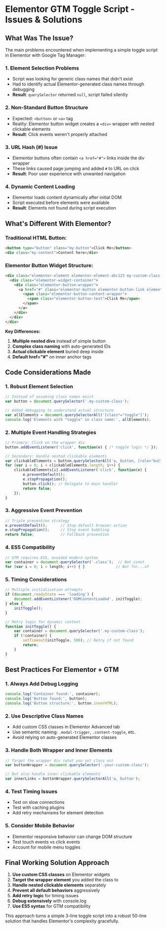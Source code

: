 # Elementor GTM Toggle Script - Issues & Solutions

## What Was The Issue?

The main problems encountered when implementing a simple toggle script in Elementor with Google Tag Manager:

### 1. **Element Selection Problems**
- Script was looking for generic class names that didn't exist
- Had to identify actual Elementor-generated class names through debugging
- **Result**: `querySelector` returned `null`, script failed silently

### 2. **Non-Standard Button Structure**
- Expected: `<button>` or `<a>` tag
- Reality: Elementor button widget creates a `<div>` wrapper with nested clickable elements
- **Result**: Click events weren't properly attached

### 3. **URL Hash (#) Issue**
- Elementor buttons often contain `<a href="#">` links inside the div wrapper
- These links caused page jumping and added `#` to URL on click
- **Result**: Poor user experience with unwanted navigation

### 4. **Dynamic Content Loading**
- Elementor loads content dynamically after initial DOM
- Script executed before elements were available
- **Result**: Elements not found during script execution

## What's Different With Elementor?

### Traditional HTML Button:
```html
<button type="button" class="my-button">Click Me</button>
<div class="my-content">Content here</div>
```

### Elementor Button Widget Structure:
```html
<div class="elementor-element elementor-element-abc123 my-custom-class elementor-widget elementor-widget-button">
  <div class="elementor-widget-container">
    <div class="elementor-button-wrapper">
      <a href="#" class="elementor-button elementor-button-link elementor-size-sm">
        <span class="elementor-button-content-wrapper">
          <span class="elementor-button-text">Click Me</span>
        </span>
      </a>
    </div>
  </div>
</div>
```

**Key Differences:**
1. **Multiple nested divs** instead of simple button
2. **Complex class naming** with auto-generated IDs
3. **Actual clickable element** buried deep inside
4. **Default href="#"** on inner anchor tags

## Code Considerations Made

### 1. **Robust Element Selection**
```javascript
// Instead of assuming class names exist
var button = document.querySelector('.my-custom-class');

// Added debugging to understand actual structure
var allElements = document.querySelectorAll('[class*="toggle"]');
console.log('Elements with "toggle" in class name:', allElements);
```

### 2. **Multiple Event Handling Strategies**
```javascript
// Primary: Click on the wrapper div
button.addEventListener('click', function(e) { /* toggle logic */ });

// Secondary: Handle nested clickable elements
var clickableElements = button.querySelectorAll('a, button, [role="button"]');
for (var i = 0; i < clickableElements.length; i++) {
    clickableElements[i].addEventListener('click', function(e) {
        e.preventDefault();
        e.stopPropagation();
        button.click(); // Delegate to main handler
        return false;
    });
}
```

### 3. **Aggressive Event Prevention**
```javascript
// Triple prevention strategy
e.preventDefault();      // Stop default browser action
e.stopPropagation();     // Stop event bubbling
return false;            // Fallback prevention
```

### 4. **ES5 Compatibility**
```javascript
// GTM requires ES5, avoided modern syntax
var container = document.querySelector('.class');  // Not const
for (var i = 0; i < length; i++) { }              // Not for...of
```

### 5. **Timing Considerations**
```javascript
// Multiple initialization attempts
if (document.readyState === 'loading') {
    document.addEventListener('DOMContentLoaded', initToggle);
} else {
    initToggle();
}

// Retry logic for dynamic content
function initToggle() {
    var container = document.querySelector('.my-custom-class');
    if (!container) {
        setTimeout(initToggle, 500); // Retry if not found
        return;
    }
}
```

## Best Practices For Elementor + GTM

### 1. **Always Add Debug Logging**
```javascript
console.log('Container found:', container);
console.log('Button found:', button);
console.log('Button structure:', button.innerHTML);
```

### 2. **Use Descriptive Class Names**
- Add custom CSS classes in Elementor Advanced tab
- Use semantic naming: `.modal-trigger`, `.content-toggle`, etc.
- Avoid relying on auto-generated Elementor classes

### 3. **Handle Both Wrapper and Inner Elements**
```javascript
// Target the wrapper div (what you set class on)
var buttonWrapper = document.querySelector('.your-custom-class');

// But also handle inner clickable elements
var innerLinks = buttonWrapper.querySelectorAll('a, button');
```

### 4. **Test Timing Issues**
- Test on slow connections
- Test with caching plugins
- Add retry mechanisms for element detection

### 5. **Consider Mobile Behavior**
- Elementor responsive behavior can change DOM structure
- Test touch events vs click events
- Account for mobile menu toggles

## Final Working Solution Approach

1. **Use custom CSS classes** on Elementor widgets
2. **Target the wrapper element** you added the class to
3. **Handle nested clickable elements** separately
4. **Prevent all default behaviors** aggressively
5. **Add retry logic** for timing issues
6. **Debug extensively** with console.log
7. **Use ES5 syntax** for GTM compatibility

This approach turns a simple 3-line toggle script into a robust 50-line solution that handles Elementor's complexity gracefully.
